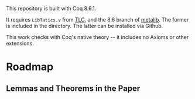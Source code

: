 This repository is built with Coq 8.6.1.

It requires `LibTatics.v` from [TLC](http://www.chargueraud.org/softs/tlc/), and
the 8.6 branch of [metalib](https://github.com/plclub/metalib). The former is
included in the directory. The latter can be installed via Github.

This work checks with Coq's native theory -- it includes no Axioms or other
extensions.

# Roadmap #


## Lemmas and Theorems in the Paper ##


